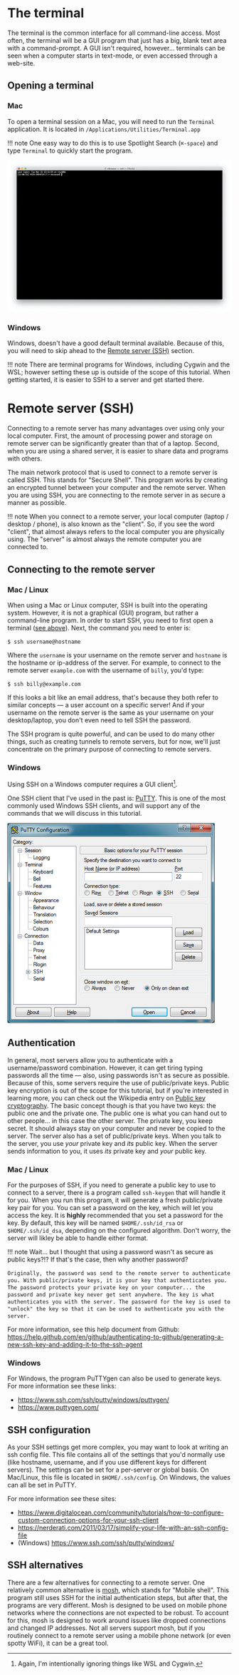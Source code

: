 <h1>The terminal</h1>

The terminal is the common interface for all command-line access. Most often, the terminal will be a GUI program that just has a big, blank text area with a command-prompt. A GUI isn't required, however... terminals can be seen when a computer starts in text-mode, or even accessed through a web-site.

## Opening a terminal

### Mac

To open a terminal session on a Mac, you will need to run the `Terminal` application. It is located in `/Applications/Utilities/Terminal.app`

!!! note
    One easy way to do this is to use Spotlight Search (`⌘-space`) and type `Terminal` to quickly start the program.

![Terminal](img/mac-terminal.png)

### Windows

Windows, doesn't have a good default terminal available. Because of this, you will need to skip ahead to the [Remote server (SSH)](#remote-server-ssh) section.

!!! note
    There are terminal programs for Windows, including Cygwin and the WSL; however setting these up is outside of the scope of this tutorial. When getting started, it is easier to SSH to a server and get started there.

# Remote server (SSH)

Connecting to a remote server has many advantages over using only your local computer.
First, the amount of processing power and storage on remote server can be significantly greater
than that of a laptop. Second, when you are using a shared server, it is easier to share data and programs with others. 

The main network protocol that is used to connect to a remote server is called SSH. This stands for "Secure Shell". This program
works by creating an encrypted tunnel between your computer and the remote server. When you are using SSH, you are connecting to the
remote server in as secure a manner as possible.

!!! note
    When you connect to a remote server, your local computer (laptop / desktop / phone), is also known as the "client". So, if you see the word "client", that almost always refers to the local computer you are physically using. The "server" is almost always the remote computer you are connected to.

## Connecting to the remote server

### Mac / Linux

When using a Mac or Linux computer, SSH is built into the operating system. However, it is not a graphical (GUI) program, but rather a command-line program. In order to start SSH, you need to first open a terminal ([see above](#opening-a-terminal)). Next, the command you need to enter is:

    $ ssh username@hostname

Where the `username` is your username on the remote server and `hostname` is the hostname or ip-address of the server. For example, 
to connect to the remote server `example.com` with the username of `billy`, you'd type:

    $ ssh billy@example.com

If this looks a bit like an email address, that's because they both refer to similar concepts — a user account on a specific server! And if your username on the remote server is the same as your username on your desktop/laptop, you don't even need to tell SSH the password.

The SSH program is quite powerful, and can be used to do many other things, such as creating tunnels to remote servers, but for now, we'll just concentrate on the primary purpose of connecting to remote servers.

### Windows
    
Using SSH on a Windows computer requires a GUI client[^1].

One SSH client that I've used in the past is: [PuTTY](https://www.chiark.greenend.org.uk/~sgtatham/putty/). This is one of the most commonly used Windows SSH clients, and will support any of the commands that we will discuss in this tutorial.

![PuTTY](img/putty.png)

[^1]: Again, I'm intentionally ignoring things like WSL and Cygwin.

## Authentication

In general, most servers allow you to authenticate with a username/password combination. However, it can get tiring typing passwords all the time — also, using passwords isn't as secure as possible. Because of this, some servers require the use of public/private keys. Public key encryption is out of the scope for this tutorial, but if you're interested in learning more, you can check out the Wikipedia entry on [Public key cryptography](https://en.wikipedia.org/wiki/Public-key_cryptography). The basic concept though is that you have two keys: the public one and the private one. The public one is what you can hand out to other people... in this case the other server. The private key, you keep secret. It should always stay on your computer and never be copied to the server. The server also has a set of public/private keys. When you talk to the server, you use *your* private key and *its* public key. When the server sends information to you, it uses *its* private key and *your* public key.


### Mac / Linux

For the purposes of SSH, if you need to generate a public key to use to connect to a server, there is a program called `ssh-keygen` that will handle it for you. When you run this program, it will generate a fresh public/private key pair for you. You can set a password on the key, which will let you access the key. It is **highly** recommended that you set a password for the key. By default, this key will be named `$HOME/.ssh/id_rsa` or `$HOME/.ssh/id_dsa`, depending on the configured algorithm. Don't worry, the server will likley be able to handle either format.

!!! note
    Wait... but I thought that using a password wasn't as secure as public keys?!? If that's the case, then why another password?

    Originally, the password was send to the remote server to authenticate you. With public/private keys, it is your key that authenticates you. The password protects your private key on your computer... the password and private key never get sent anywhere. The key is what authenticates you with the server. The password for the key is used to "unlock" the key so that it can be used to authenticate you with the server.

For more information, see this help document from Github: https://help.github.com/en/github/authenticating-to-github/generating-a-new-ssh-key-and-adding-it-to-the-ssh-agent

### Windows

For Windows, the program PuTTYgen can also be used to generate keys. For more information see these links:

* https://www.ssh.com/ssh/putty/windows/puttygen/
* https://www.puttygen.com/


## SSH configuration

As your SSH settings get more complex, you may want to look at writing an ssh config file. This file contains all of the settings that you'd normally use (like hostname, username, and if you use different keys for different servers). The settings can be set for a per-server or global basis. On Mac/Linux, this file is located in `$HOME/.ssh/config`. On Windows, the values can all be set in PuTTY.

For more information see these sites:

* https://www.digitalocean.com/community/tutorials/how-to-configure-custom-connection-options-for-your-ssh-client
* https://nerderati.com/2011/03/17/simplify-your-life-with-an-ssh-config-file
* (Windows) https://www.ssh.com/ssh/putty/windows/


## SSH alternatives

There are a few alternatives for connecting to a remote server. One relatively common alternative is [mosh](https://mosh.org/), which stands for "Mobile shell". This program still uses SSH for the initial authentication steps, but after that, the programs are very different. Mosh is designed to be used on mobile phone networks where the connections are not expected to be robust. To account for this, mosh is designed to work around issues like dropped connections and changed IP addresses. Not all servers support mosh, but if you routinely connect to a remote server using a mobile phone network (or even spotty WiFi), it can be a great tool.
